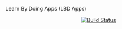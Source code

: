 Learn By Doing Apps (LBD Apps)

<p align="center">
<a href="https://travis-ci.org/ina-labs/Learn-by-doing-dev"><img src="https://travis-ci.org/ina-labs/Learning-By-Doing.svg?branch=master" alt="Build Status"></a>
</p>

